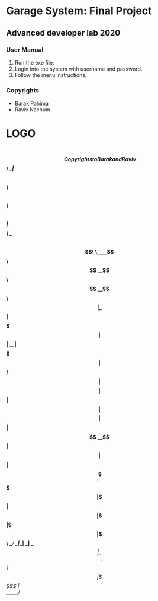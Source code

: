 # Garage System: Final Project

## Advanced developer lab 2020

### User Manual
1. Run the exe file.
2. Login into the system with username and password.
3. Follow the menu instructions.

### Copyrights
- Barak Pahima
- Raviv Nachum

# LOGO

 $$$$$$\                                                   
$$  __$$\     Copyrights to Barak and Raviv                               
$$ /  \__| $$$$$$\   $$$$$$\  $$$$$$\   $$$$$$\   $$$$$$\  
$$ |$$$$\  \____$$\ $$  __$$\ \____$$\ $$  __$$\ $$  __$$\ 
$$ |\_$$ | $$$$$$$ |$$ |  \__|$$$$$$$ |$$ /  $$ |$$$$$$$$ |
$$ |  $$ |$$  __$$ |$$ |     $$  __$$ |$$ |  $$ |$$   ____|
\$$$$$$  |\$$$$$$$ |$$ |     \$$$$$$$ |\$$$$$$$ |\$$$$$$$\ 
 \______/  \_______|\__|      \_______| \____$$ | \_______|
                                       $$\   $$ |          
                                       \$$$$$$  |          
                                        \______/
